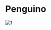 # Penguino

![1](https://github.com/sinnedpenguin/Penguino/assets/133164950/45f54244-5d2f-4caf-af11-413b003831cc)
